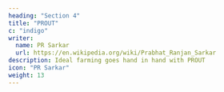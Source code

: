 ```yaml
---
heading: "Section 4" 
title: "PROUT"
c: "indigo"
writer:
  name: PR Sarkar
  url: https://en.wikipedia.org/wiki/Prabhat_Ranjan_Sarkar
description: Ideal farming goes hand in hand with PROUT
icon: "PR Sarkar"
weight: 13
---
```

